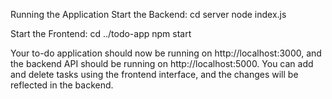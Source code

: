 Running the Application
Start the Backend:
cd server
node index.js

Start the Frontend:
cd ../todo-app
npm start

Your to-do application should now be running on http://localhost:3000, 
and the backend API should be running on http://localhost:5000.
You can add and delete tasks using the frontend interface, 
and the changes will be reflected in the backend.
